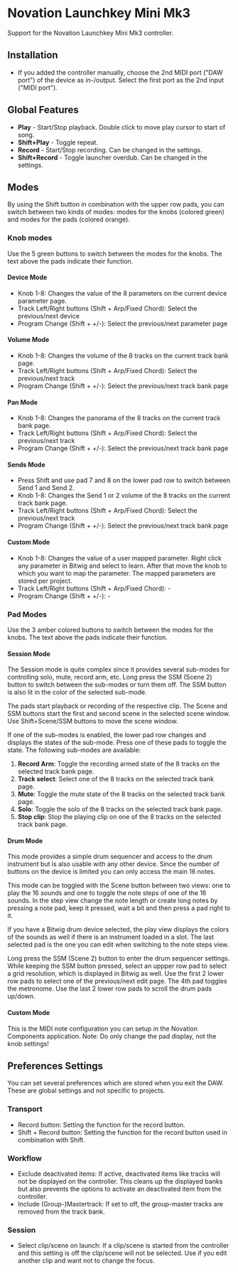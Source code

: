 # Novation Launchkey Mini Mk3

Support for the Novation Launchkey Mini Mk3 controller.

## Installation

* If you added the controller manually, choose the 2nd MIDI port ("DAW port") of the device as in-/output. Select the first port as the 2nd input ("MIDI port").

## Global Features

* **Play** - Start/Stop playback. Double click to move play cursor to start of song.
* **Shift+Play** - Toggle repeat.
* **Record** - Start/Stop recording. Can be changed in the settings.
* **Shift+Record** - Toggle launcher overdub. Can be changed in the settings.

## Modes

By using the Shift button in combination with the upper row pads, you can switch between two kinds of modes: modes for the knobs (colored green) and modes for the pads (colored orange).

### Knob modes

Use the 5 green buttons to switch between the modes for the knobs. The text above the pads indicate their function.

#### Device Mode

* Knob 1-8: Changes the value of the 8 parameters on the current device parameter page.
* Track Left/Right buttons (Shift + Arp/Fixed Chord): Select the previous/next device
* Program Change (Shift + +/-): Select the previous/next parameter page

#### Volume Mode

* Knob 1-8: Changes the volume of the 8 tracks on the current track bank page.
* Track Left/Right buttons (Shift + Arp/Fixed Chord): Select the previous/next track
* Program Change (Shift + +/-): Select the previous/next track bank page

#### Pan Mode

* Knob 1-8: Changes the panorama of the 8 tracks on the current track bank page.
* Track Left/Right buttons (Shift + Arp/Fixed Chord): Select the previous/next track
* Program Change (Shift + +/-): Select the previous/next track bank page

#### Sends Mode

* Press Shift and use pad 7 and 8 on the lower pad row to switch between Send 1 and Send 2. 
* Knob 1-8: Changes the Send 1 or 2 volume of the 8 tracks on the current track bank page.
* Track Left/Right buttons (Shift + Arp/Fixed Chord): Select the previous/next track
* Program Change (Shift + +/-): Select the previous/next track bank page

#### Custom Mode

* Knob 1-8: Changes the value of a user mapped parameter. Right click any parameter in Bitwig and select to learn. After that move the knob to which you want to map the parameter. The mapped parameters are stored per project.
* Track Left/Right buttons (Shift + Arp/Fixed Chord): -
* Program Change (Shift + +/-): -

### Pad Modes

Use the 3 amber colored buttons to switch between the modes for the knobs. The text above the pads indicate their function.

#### Session Mode

The Session mode is quite complex since it provides several sub-modes for controlling solo, mute, record arm, etc. Long press the SSM (Scene 2) button to switch between the sub-modes or turn them off. The SSM button is also lit in the color of the selected sub-mode.

The pads start playback or recording of the respective clip. The Scene and SSM buttons start the first and second scene in the selected scene window. Use Shift+Scene/SSM buttons to move the scene window.

If one of the sub-modes is enabled, the lower pad row changes and displays the states of the sub-mode. Press one of these pads to toggle the state. The following sub-modes are available:

1) **Record Arm**: Toggle the recording armed state of the 8 tracks on the selected track bank page.
2) **Track select**:  Select one of the 8 tracks on the selected track bank page.
3) **Mute**:  Toggle the mute state of the 8 tracks on the selected track bank page.
4) **Solo**:  Toggle the solo of the 8 tracks on the selected track bank page.
5) **Stop clip**:  Stop the playing clip on one of the 8 tracks on the selected track bank page.

#### Drum Mode

This mode provides a simple drum sequencer and access to the drum instrument but is also usable with any other device. Since the number of buttons on the device is limited you can only access the main 16 notes.

This mode can be toggled with the Scene button between two views: one to play the 16 sounds and one to toggle the note steps of one of the 16 sounds. In the step view change the note length or create long notes by pressing a note pad, keep it pressed, wait a bit and then press a pad right to it.

If you have a Bitwig drum device selected, the play view displays the colors of the sounds as well if there is an instrument loaded in a slot.
The last selected pad is the one you can edit when switching to the note steps view.

Long press the SSM (Scene 2) button to enter the drum sequencer settings. While keeping the SSM button pressed, select an uppper row pad to select a grid resolution, which is displayed in Bitwig as well.
Use the first 2 lower row pads to select one of the previous/next edit page. The 4th pad toggles the metronome.
Use the last 2 lower row pads to scroll the drum pads up/down.

#### Custom Mode

This is the MIDI note configuration you can setup in the Novation Components application.
Note: Do only change the pad display, not the knob settings!

## Preferences Settings

You can set several preferences which are stored when you exit the DAW. These are global settings and not specific to projects.

### Transport

* Record button: Setting the function for the record button.
* Shift + Record button: Setting the function for the record button used in combination with Shift.

### Workflow

* Exclude deactivated items: If active, deactivated items like tracks will not be displayed on the controller. This cleans up the displayed banks but also prevents the options to activate an deactivated item from the controller.
* Include (Group-)Mastertrack: If set to off, the group-master tracks are removed from the track bank.

### Session

* Select clip/scene on launch: If a clip/scene is started from the controller and this setting is off the clip/scene will not be selected. Use if you edit another clip and want not to change the focus.

<div style="page-break-after: always; visibility: hidden"> 
\pagebreak 
</div>
